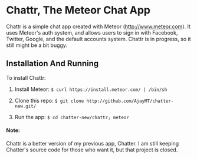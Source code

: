 # Chattr, The Meteor Chat App

Chattr is a simple chat app created with Meteor (http://www.meteor.com). It uses Meteor's auth system, and allows users to
sign in with Facebook, Twitter, Google, and the default accounts system. Chattr is in progress, so it still might be a 
bit buggy.

## Installation And Running

To install Chattr:

1. Install Meteor: `$ curl https://install.meteor.com/ | /bin/sh`

2. Clone this repo: `$ git clone http://github.com/AjayMT/chatter-new.git/`

3. Run the app: `$ cd chatter-new/chattr; meteor`

#### Note:

Chattr is a better version of my previous app, Chatter. I am still keeping Chatter's source code for those who want it, but
that project is closed.
